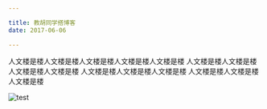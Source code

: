 ```yaml
---

title: 教胡同学搭博客
date: 2017-06-06

---
```


人文楼是楼人文楼是楼人文楼是楼人文楼是楼人文楼是楼
人文楼是楼人文楼是楼
人文楼是楼人文楼是楼
人文楼是楼人文楼是楼人文楼是楼
人文楼是楼人文楼是楼人文楼是楼

![test](https://img.alicdn.com/tps/TB1kT93KVXXXXXIXFXXXXXXXXXX-180-90.png)
